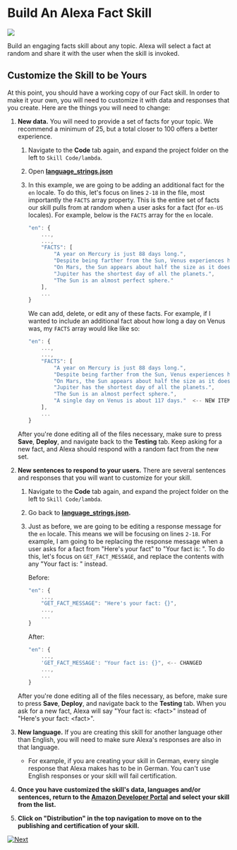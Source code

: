 # Build An Alexa Fact Skill
<img src="https://m.media-amazon.com/images/G/01/mobile-apps/dex/alexa/alexa-skills-kit/tutorials/quiz-game/header._TTH_.png" />

Build an engaging facts skill about any topic. Alexa will select a fact at random and share it with the user when the skill is invoked.

## Customize the Skill to be Yours

At this point, you should have a working copy of our Fact skill.  In order to make it your own, you will need to customize it with data and responses that you create.  Here are the things you will need to change:

1.  **New data.** You will need to provide a set of facts for your topic.  We recommend a minimum of 25, but a total closer to 100 offers a better experience.

    1. Navigate to the **Code** tab again, and expand the project folder on the left to `Skill Code/lambda`.

    2. Open **[language_strings.json](../lambda/py/language_strings.json)**

    3. In this example, we are going to be adding an additional fact for the `en` locale. To do this, let's focus on lines `2-18` in the file, most importantly the `FACTS` array property. This is the entire set of facts our skill pulls from at random when a user asks for a fact (for `en-US` locales). For example, below is the `FACTS` array for the `en` locale.
        ```js
        "en": {
            ...,
            ...,
            "FACTS": [
                "A year on Mercury is just 88 days long.",
                "Despite being farther from the Sun, Venus experiences higher temperatures than Mercury.",
                "On Mars, the Sun appears about half the size as it does on Earth.",
                "Jupiter has the shortest day of all the planets.",
                "The Sun is an almost perfect sphere."
		    ],
            ...
        } 
        ```
        We can add, delete, or edit any of these facts. For example, if I wanted to include an additional fact about how long a day on Venus was, my `FACTS` array would like like so:
        ```js
        "en": {
            ...,
            ...,
            "FACTS": [
                "A year on Mercury is just 88 days long.",
                "Despite being farther from the Sun, Venus experiences higher temperatures than Mercury.",
                "On Mars, the Sun appears about half the size as it does on Earth.",
                "Jupiter has the shortest day of all the planets.",
                "The Sun is an almost perfect sphere.",
                "A single day on Venus is about 117 days."  <-- NEW ITEM
		    ],
            ...
        } 
        ```

    After you're done editing all of the files necessary, make sure to press **Save**, **Deploy**, and navigate back to the **Testing** tab. Keep asking for a new fact, and Alexa should respond with a random fact from the new set.

2.  **New sentences to respond to your users.** There are several sentences and responses that you will want to customize for your skill.

    1.  Navigate to the **Code** tab again, and expand the project folder on the left to `Skill Code/lambda`.

    2.  Go back to **[language_strings.json](../lambda/py/language_strings.json).**

    3.  Just as before, we are going to be editing a response message for the `en` locale. This means we will be focusing on lines `2-18`. For example, I am going to be replacing the response message when a user asks for a fact from "Here's your fact" to "Your fact is: ". To do this, let's focus on `GET_FACT_MESSAGE`, and replace the contents with any "Your fact is: " instead.
        
        Before:
        ```js
        "en": {
            ...,
            "GET_FACT_MESSAGE": "Here's your fact: {}",
            ...,
            ...
        }
        ```
        After:
        ```js
        "en": {
            ...,
            'GET_FACT_MESSAGE': "Your fact is: {}", <-- CHANGED
            ...,
            ...
        }
        ```

     After you're done editing all of the files necessary, as before, make sure to press **Save**, **Deploy**, and navigate back to the **Testing** tab. When you ask for a new fact, Alexa will say "Your fact is: \<fact\>" instead of "Here's your fact: \<fact\>".


3.  **New language.** If you are creating this skill for another language other than English, you will need to make sure Alexa's responses are also in that language.

    - For example, if you are creating your skill in German, every single response that Alexa makes has to be in German. You can't use English responses or your skill will fail certification.

4. **Once you have customized the skill's data, languages and/or sentences, return to the [Amazon Developer Portal](https://developer.amazon.com/alexa/console/ask?&sc_category=Owned&sc_channel=RD&sc_campaign=Evangelism2018&sc_publisher=github&sc_content=Survey&sc_detail=fact-nodejs-V2_GUI-5&sc_funnel=Convert&sc_country=WW&sc_medium=Owned_RD_Evangelism2018_github_Survey_fact-nodejs-V2_GUI-5_Convert_WW_beginnersdevs&sc_segment=beginnersdevs) and select your skill from the list.**

5.  **Click on "Distribution" in the top navigation to move on to the publishing and certification of your skill.**


[![Next](https://m.media-amazon.com/images/G/01/mobile-apps/dex/alexa/alexa-skills-kit/tutorials/general/buttons/button_next_publication._TTH_.png)](./submit-for-certification.md)
